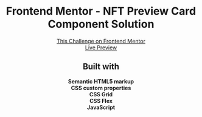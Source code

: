<h1 align="center">Frontend Mentor - NFT Preview Card Component Solution</h1>

<div align="center"><a href="https://www.frontendmentor.io/challenges/nft-preview-card-component-SbdUL_w0U">This Challenge on Frontend Mentor</a></div>
<div align="center"><a href="https://amortise.github.io/fm-nft-preview-card-design/">Live Preview</a></div>

<h2 align="center">Built with</h2>

<div align="center"><b>Semantic HTML5 markup</b></div>
<div align="center"><b>CSS custom properties</b></div>
<div align="center"><b>CSS Grid</b></div>
<div align="center"><b>CSS Flex</b></div>
<div align="center"><b>JavaScript</b></div>
